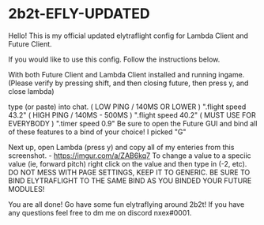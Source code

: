 # 2b2t-EFLY-UPDATED
Hello! This is my official updated elytraflight config for Lambda Client and Future Client.

If you would like to use this config. Follow the instructions below.

With both Future Client and Lambda Client installed and running ingame. (Please verify by pressing shift, and then closing future, then press y, and close lambda)

type (or paste) into chat.
( LOW PING / 140MS OR LOWER ) ".flight speed 43.2"
( HIGH PING / 140MS - 500MS ) ".flight speed 40.2"
( MUST USE FOR EVERYBODY ) ".timer speed 0.9"
Be sure to open the Future GUI and bind all of these features to a bind of your choice! I picked "G"

Next up, open Lambda (press y) and copy all of my enteries from this screenshot. - https://imgur.com/a/ZAB6kq7
To change a value to a speciic value (ie, forward pitch) right click on the value and then type in (-2, etc). 
DO NOT MESS WITH PAGE SETTINGS, KEEP IT TO GENERIC. 
BE SURE TO BIND ELYTRAFLIGHT TO THE SAME BIND AS YOU BINDED YOUR FUTURE MODULES! 

You are all done! Go have some fun elytraflying around 2b2t!
If you have any questions feel free to dm me on discord nxex#0001.
